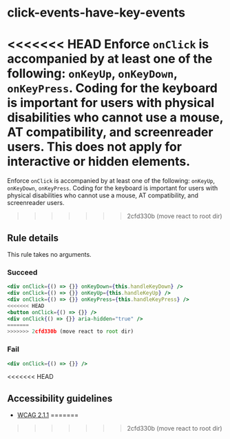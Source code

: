 # click-events-have-key-events

<<<<<<< HEAD
Enforce `onClick` is accompanied by at least one of the following: `onKeyUp`, `onKeyDown`, `onKeyPress`. Coding for the keyboard is important for users with physical disabilities who cannot use a mouse, AT compatibility, and screenreader users. This does not apply for interactive or hidden elements.
=======
Enforce `onClick` is accompanied by at least one of the following: `onKeyUp`, `onKeyDown`, `onKeyPress`. Coding for the keyboard is important for users with physical disabilities who cannot use a mouse, AT compatibility, and screenreader users.
>>>>>>> 2cfd330b (move react to root dir)

## Rule details

This rule takes no arguments.

### Succeed
```jsx
<div onClick={() => {}} onKeyDown={this.handleKeyDown} />
<div onClick={() => {}} onKeyUp={this.handleKeyUp} />
<div onClick={() => {}} onKeyPress={this.handleKeyPress} />
<<<<<<< HEAD
<button onClick={() => {}} />
<div onClick{() => {}} aria-hidden="true" />
=======
>>>>>>> 2cfd330b (move react to root dir)
```

### Fail
```jsx
<div onClick={() => {}} />
```
<<<<<<< HEAD

## Accessibility guidelines
- [WCAG 2.1.1](https://www.w3.org/WAI/WCAG21/Understanding/keyboard)
=======
>>>>>>> 2cfd330b (move react to root dir)
